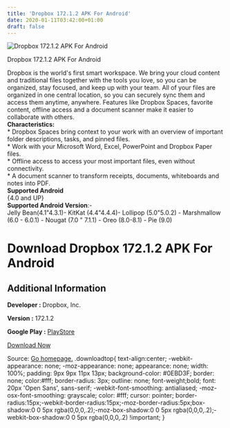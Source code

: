 ```yaml
---
title: 'Dropbox 172.1.2 APK For Android'
date: 2020-01-11T03:42:00+01:00
draft: false
---
```


![Dropbox 172.1.2 APK For Android](https://i1.wp.com/apkhome.net/wp-content/uploads/2020/01/Dropbox-172.1.2.png "Dropbox 172.1.2 APK For Android")

  

Dropbox 172.1.2 APK For Android

Dropbox is the world's first smart workspace. We bring your cloud content and traditional files together with the tools you love, so you can be organized, stay focused, and keep up with your team. All of your files are organized in one central location, so you can securely sync them and access them anytime, anywhere. Features like Dropbox Spaces, favorite content, offline access and a document scanner make it easier to collaborate with others.  
**Characteristics:**  
\* Dropbox Spaces bring context to your work with an overview of important folder descriptions, tasks, and pinned files.  
\* Work with your Microsoft Word, Excel, PowerPoint and Dropbox Paper files.  
\* Offline access to access your most important files, even without connectivity.  
\* A document scanner to transform receipts, documents, whiteboards and notes into PDF.  
**Supported Android**  
{4.0 and UP}  
**Supported Android Version**:-  
Jelly Bean(4.1"4.3.1)- KitKat (4.4"4.4.4)- Lollipop (5.0"5.0.2) - Marshmallow (6.0 - 6.0.1) - Nougat (7.0 " 7.1.1) - Oreo (8.0-8.1) - Pie (9.0)

Download Dropbox 172.1.2 APK For Android
========================================

Additional Information
----------------------

**Developer :** Dropbox, Inc.

**Version :** 172.1.2

**Google Play :** [PlayStore](https://play.google.com/store/apps/details?id=com.dropbox.android)

  

[Download Now](https://store4app.co/post/dropbox-172-1-2-apk-for-android_1578665918)

  
Source: [Go homepage.](https://store4app.co/post/dropbox-172-1-2-apk-for-android_1578665918) .downloadtop{ text-align:center; -webkit-appearance: none; -moz-appearance: none; appearance: none; width: 100%; padding: 9px 9px 11px 13px; background-color: #0EBD3F; border: none; color:#fff; border-radius: 3px; outline: none; font-weight;bold; font: 20px 'Open Sans', sans-serif; -webkit-font-smoothing: antialiased; -moz-osx-font-smoothing: grayscale; color: #fff; cursor: pointer; border-radius:15px;-webkit-border-radius:15px;-moz-border-radius:5px;box-shadow:0 0 5px rgba(0,0,0,.2);-moz-box-shadow:0 0 5px rgba(0,0,0,.2);-webkit-box-shadow:0 0 5px rgba(0,0,0,.2) !important; }